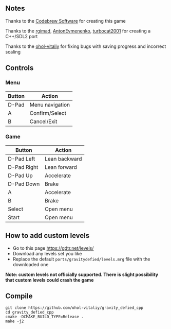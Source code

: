 ## Notes
Thanks to the [Codebrew Software](codebrew.se) for creating this game

Thanks to the [rgimad](https://github.com/rgimad), [AntonEvmenenko](https://github.com/AntonEvmenenko), [turbocat2001](https://github.com/turbocat2001) for creating a C++/SDL2 port

Thanks to the [ohol-vitaliy](https://github.com/ohol-vitaliy) for fixing bugs with saving progress and incorrect scaling

## Controls
### Menu
| Button | Action |
|--|--| 
| D-Pad | Menu navigation |
| A | Confirm/Select |
| B | Cancel/Exit |

### Game
| Button | Action |
|--|--| 
| D-Pad Left | Lean backward |
| D-Pad Right | Lean forward |
| D-Pad Up | Accelerate |
| D-Pad Down | Brake |
| A | Accelerate |
| B | Brake |
| Select | Open menu |
| Start | Open menu |

## How to add custom levels
- Go to this page https://gdtr.net/levels/
- Download any levels set you like
- Replace the default `ports/gravitydefied/levels.mrg` file with the downloaded one

**Note: custom levels not officially supported. There is slight possibility that custom levels could crash the game**

## Compile
```shell
git clone https://github.com/ohol-vitaliy/gravity_defied_cpp
cd gravity_defied_cpp
cmake -DCMAKE_BUILD_TYPE=Release .
make -j2
```
